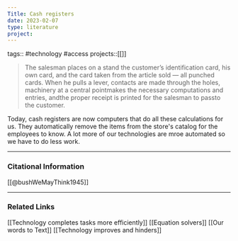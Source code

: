 ```yaml
---
Title: Cash registers
date: 2023-02-07
type: literature
project:
---
```

tags:: #technology #access
projects::[[]]

> 	The salesman places on a stand the customer’s identification card, his own card, and the card taken from the article sold — all punched cards. When he pulls a lever, contacts are made through the holes, machinery at a central pointmakes the necessary computations and entries, andthe proper receipt is printed for the salesman to passto the customer.

Today, cash registers are now computers that do all these calculations for us. They automatically remove the items from the store's catalog for the employees to know. A lot more of our technologies are mroe automated so we have to do less work.

---
### Citational Information

[[@bushWeMayThink1945]]

---

### Related Links

[[Technology completes tasks more efficiently]]
[[Equation solvers]]
[[Our words to Text]]
[[Technology improves and hinders]]